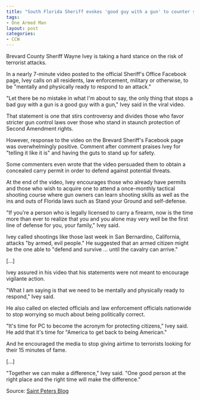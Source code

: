 ```yaml
---
title: "South Florida Sheriff evokes 'good guy with a gun' to counter shooter threats"
tags:
- One Armed Man
layout: post
categories:
- CCW
---
```


Brevard County Sheriff Wayne Ivey is taking a hard stance on the risk of terrorist attacks.

In a nearly 7-minute video posted to the official Sheriff's Office Facebook page, Ivey calls on all residents, law enforcement, military or otherwise, to be "mentally and physically ready to respond to an attack."

"Let there be no mistake in what I'm about to say, the only thing that stops a bad guy with a gun is a good guy with a gun," Ivey said in the viral video.

That statement is one that stirs controversy and divides those who favor stricter gun control laws over those who stand in staunch protection of Second Amendment rights.

However, response to the video on the Brevard Sheriff's Facebook page was overwhelmingly positive. Comment after comment praises Ivey for "telling it like it is" and having the guts to stand up for safety.

Some commenters even wrote that the video persuaded them to obtain a concealed carry permit in order to defend against potential threats.

At the end of the video, Ivey encourages those who already have permits and those who wish to acquire one to attend a once-monthly tactical shooting course where gun owners can learn shooting skills as well as the ins and outs of Florida laws such as Stand your Ground and self-defense.

"If you're a person who is legally licensed to carry a firearm, now is the time more than ever to realize that you and you alone may very well be the first line of defense for you, your family," Ivey said.

Ivey called shootings like those last week in San Bernardino, California, attacks "by armed, evil people." He suggested that an armed citizen might be the one able to "defend and survive ... until the cavalry can arrive."

\[...\]

Ivey assured in his video that his statements were not meant to encourage vigilante action.

"What I am saying is that we need to be mentally and physically ready to respond," Ivey said.

He also called on elected officials and law enforcement officials nationwide to stop worrying so much about being politically correct.

"It's time for PC to become the acronym for protecting citizens," Ivey said. He add that it's time for "America to get back to being American."

And he encouraged the media to stop giving airtime to terrorists looking for their 15 minutes of fame.

\[...\]

"Together we can make a difference," Ivey said. "One good person at the right place and the right time will make the difference."

Source: [Saint Peters Blog](https://www.saintpetersblog.com/archives/246962)
